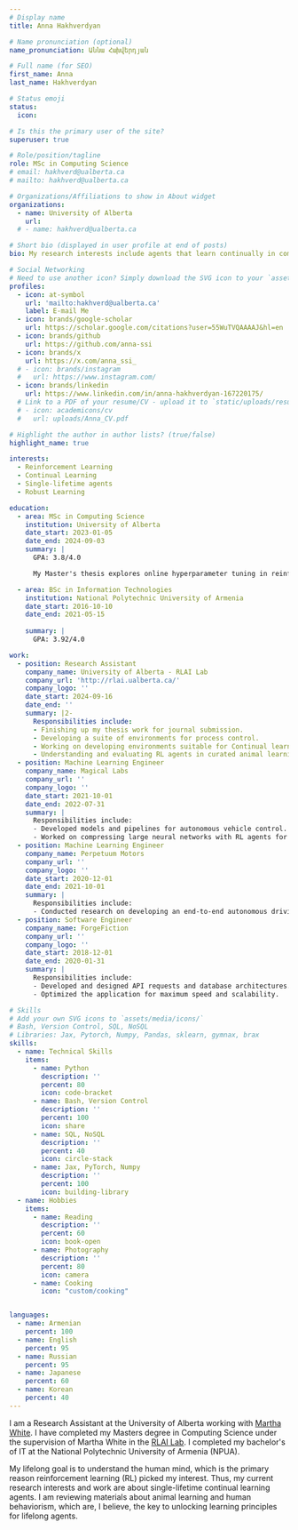 ```yaml
---
# Display name
title: Anna Hakhverdyan

# Name pronunciation (optional)
name_pronunciation: Աննա Հախվերդյան

# Full name (for SEO)
first_name: Anna
last_name: Hakhverdyan

# Status emoji
status:
  icon: 

# Is this the primary user of the site?
superuser: true

# Role/position/tagline
role: MSc in Computing Science
# email: hakhverd@ualberta.ca
# mailto: hakhverd@ualberta.ca

# Organizations/Affiliations to show in About widget
organizations:
  - name: University of Alberta
    url: 
  # - name: hakhverd@ualberta.ca

# Short bio (displayed in user profile at end of posts)
bio: My research interests include agents that learn continually in complex environments - like the world we live in.

# Social Networking
# Need to use another icon? Simply download the SVG icon to your `assets/media/icons/` folder.
profiles:
  - icon: at-symbol
    url: 'mailto:hakhverd@ualberta.ca'
    label: E-mail Me
  - icon: brands/google-scholar
    url: https://scholar.google.com/citations?user=55WuTVQAAAAJ&hl=en
  - icon: brands/github
    url: https://github.com/anna-ssi
  - icon: brands/x
    url: https://x.com/anna_ssi_
  # - icon: brands/instagram
  #   url: https://www.instagram.com/
  - icon: brands/linkedin
    url: https://www.linkedin.com/in/anna-hakhverdyan-167220175/
  # Link to a PDF of your resume/CV - upload it to `static/uploads/resume.pdf`
  # - icon: academicons/cv
  #   url: uploads/Anna_CV.pdf

# Highlight the author in author lists? (true/false)
highlight_name: true

interests:
  - Reinforcement Learning
  - Continual Learning
  - Single-lifetime agents
  - Robust Learning

education:
  - area: MSc in Computing Science
    institution: University of Alberta
    date_start: 2023-01-05
    date_end: 2024-09-03
    summary: |
      GPA: 3.8/4.0

      My Master's thesis explores online hyperparameter tuning in reinforcement learning, where an agent adapts its hyperparameters during interactions rather than relying on a pre-tuning phase.

  - area: BSc in Information Technologies
    institution: National Polytechnic University of Armenia
    date_start: 2016-10-10
    date_end: 2021-05-15
    
    summary: |
      GPA: 3.92/4.0

work:
  - position: Research Assistant
    company_name: University of Alberta - RLAI Lab
    company_url: 'http://rlai.ualberta.ca/'
    company_logo: ''
    date_start: 2024-09-16
    date_end: ''
    summary: |2-
      Responsibilities include:
      - Finishing up my thesis work for journal submission.
      - Developing a suite of environments for process control.
      - Working on developing environments suitable for Continual learning.
      - Understanding and evaluating RL agents in curated animal learning experiments.
  - position: Machine Learning Engineer
    company_name: Magical Labs
    company_url: ''
    company_logo: ''
    date_start: 2021-10-01
    date_end: 2022-07-31
    summary: |
      Responsibilities include:
      - Developed models and pipelines for autonomous vehicle control.
      - Worked on compressing large neural networks with RL agents for mobile integration.
  - position: Machine Learning Engineer
    company_name: Perpetuum Motors
    company_url: ''
    company_logo: ''
    date_start: 2020-12-01
    date_end: 2021-10-01
    summary: |
      Responsibilities include:
      - Conducted research on developing an end-to-end autonomous driving pipeline for simulated games.
  - position: Software Engineer
    company_name: ForgeFiction
    company_url: ''
    company_logo: ''
    date_start: 2018-12-01
    date_end: 2020-01-31
    summary: |
      Responsibilities include:
      - Developed and designed API requests and database architectures.
      - Optimized the application for maximum speed and scalability.

# Skills
# Add your own SVG icons to `assets/media/icons/`
# Bash, Version Control, SQL, NoSQL
# Libraries: Jax, Pytorch, Numpy, Pandas, sklearn, gymnax, brax
skills:
  - name: Technical Skills
    items:
      - name: Python
        description: ''
        percent: 80
        icon: code-bracket
      - name: Bash, Version Control
        description: ''
        percent: 100
        icon: share
      - name: SQL, NoSQL
        description: ''
        percent: 40
        icon: circle-stack
      - name: Jax, PyTorch, Numpy
        description: ''
        percent: 100
        icon: building-library
  - name: Hobbies
    items:
      - name: Reading
        description: ''
        percent: 60
        icon: book-open
      - name: Photography
        description: ''
        percent: 80
        icon: camera
      - name: Cooking
        icon: "custom/cooking"


languages:
  - name: Armenian
    percent: 100
  - name: English
    percent: 95
  - name: Russian
    percent: 95
  - name: Japanese
    percent: 60
  - name: Korean
    percent: 40 
---
```


I am a Research Assistant at the University of Alberta working with <a href="https://webdocs.cs.ualberta.ca/~whitem/">Martha White</a>. I have completed my Masters degree in Computing Science under the supervision of Martha White in the <a href="http://rlai.ualberta.ca/">RLAI Lab</a>.  I completed my bachelor's of IT at the National Polytechnic University of Armenia (NPUA).

My lifelong goal is to understand the human mind, which is the primary reason reinforcement learning (RL) picked my interest. Thus, my current research interests and work are about single-lifetime continual learning agents. I am reviewing materials about animal learning and human behaviorism, which are, I believe, the key to unlocking learning principles for lifelong agents.